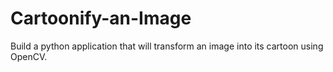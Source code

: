 # Cartoonify-an-Image
 Build a python application that will transform an image into its cartoon using OpenCV.
